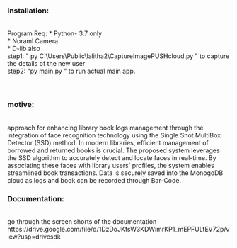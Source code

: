 <h3>installation:</h3><br />
Program Req:
* Python- 3.7 only <br />
* Noraml Camera <br />
* D-lib also <br />
step1: " py C:\Users\Public\lalitha2\CaptureImagePUSHcloud.py " to capture the details of the new user <br />
step2: "py main.py " to run actual main app.<br />
<br />
<br />

<h3>motive:</h3><br/>
approach for enhancing library book logs management
through the integration of face recognition technology using the Single Shot MultiBox
Detector (SSD) method. In modern libraries, efficient management of borrowed and
returned books is crucial. The proposed system leverages the SSD algorithm to accurately
detect and locate faces in real-time. By associating these faces with library users' profiles, the system enables streamlined book transactions. Data is securely saved into the
MonogoDB cloud as logs and book can be recorded through Bar-Code.

<h3>Documentation:</h3><br />
go through the screen shorts of the documentation  https://drive.google.com/file/d/1DzDoJKfsW3KDWimrKP1_mEPFULtEV72p/view?usp=drivesdk
